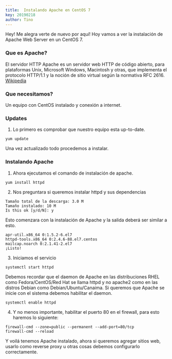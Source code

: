```yaml
---
title:  Instalando Apache en CentOS 7
key: 20190218
author: Tino
---
```

Hey! Me alegra verte de nuevo por aquí!
Hoy vamos a ver la instalación de Apache Web Server en un CentOS 7.

### Que es Apache?
El servidor HTTP Apache es un servidor web HTTP de código abierto, para plataformas Unix, Microsoft Windows, Macintosh y otras, que implementa el protocolo HTTP/1.1 y la noción de sitio virtual según la normativa RFC 2616. [Wikipedia](https://es.wikipedia.org/wiki/Servidor_HTTP_Apache) <!-- more -->  

### Que necesitamos?

Un equipo con CentOS instalado y conexión a internet.

### Updates

1. Lo primero es comprobar que nuestro equipo esta up-to-date.
```
yum update
```
Una vez actualizado todo procedemos a instalar.

### Instalando Apache

1. Ahora ejecutamos el comando de instalación de apache.
```
yum install httpd
```
2. Nos preguntara si queremos instalar httpd y sus dependencias
```code
Tamaño total de la descarga: 3.0 M
Tamaño instalado: 10 M
Is this ok [y/d/N]: y
```
Esto comenzara con la instalación de Apache y la salida deberá ser similar a esto.
```code
apr-util.x86_64 0:1.5.2-6.el7
httpd-tools.x86_64 0:2.4.6-88.el7.centos
mailcap.noarch 0:2.1.41-2.el7
¡Listo!
```
3. Iniciamos el servicio
```
systemctl start httpd
```
Debemos recordar que el daemon de Apache en las distribuciones RHEL como Fedora/CentOS/Red Hat se llama httpd y no apache2 como en las distros Debian como Debian/Ubuntu/Canaima.
Si queremos que Apache se inicie con el sistema debemos habilitar el daemon.
```
systemctl enable httpd
```  
4. Y no menos importante, habilitar el puerto 80 en el firewall, para esto haremos lo siguiente:
```
firewall-cmd --zone=public --permanent --add-port=80/tcp
firewall-cmd --reload
```

Y voilá tenemos Apache instalado, ahora si queremos agregar sitios web, usarlo como reverse proxy u otras cosas debemos configurarlo correctamente.
